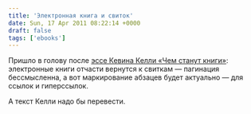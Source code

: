 ```yaml
---
title: 'Электронная книга и свиток'
date: Sun, 17 Apr 2011 08:22:14 +0000
draft: false
tags: ['ebooks']
---
```


Пришло в голову после [эссе Кевина Келли «Чем станут книги»](http://www.kk.org/thetechnium/archives/2011/04/what_books_will.php): электронные книги отчасти вернутся к свиткам — пагинация бессмысленна, а вот маркирование абзацев будет актуально — для ссылок и гиперссылок.

А текст Келли надо бы перевести.